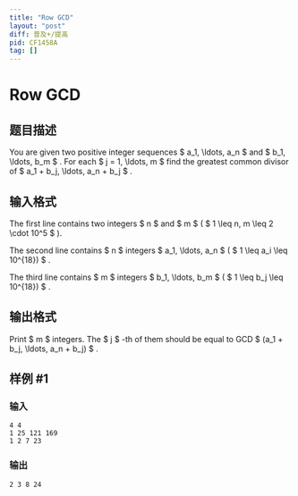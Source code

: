 ```yaml
---
title: "Row GCD"
layout: "post"
diff: 普及+/提高
pid: CF1458A
tag: []
---
```


# Row GCD

## 题目描述

You are given two positive integer sequences $ a_1, \ldots, a_n $ and $ b_1, \ldots, b_m $ . For each $ j = 1, \ldots, m $ find the greatest common divisor of $ a_1 + b_j, \ldots, a_n + b_j $ .

## 输入格式

The first line contains two integers $ n $ and $ m $ ( $ 1 \leq n, m \leq 2 \cdot 10^5 $ ).

The second line contains $ n $ integers $ a_1, \ldots, a_n $ ( $ 1 \leq a_i \leq 10^{18}) $ .

The third line contains $ m $ integers $ b_1, \ldots, b_m $ ( $ 1 \leq b_j \leq 10^{18}) $ .

## 输出格式

Print $ m $ integers. The $ j $ -th of them should be equal to GCD $ (a_1 + b_j, \ldots, a_n + b_j) $ .

## 样例 #1

### 输入

```
4 4
1 25 121 169
1 2 7 23
```

### 输出

```
2 3 8 24
```

